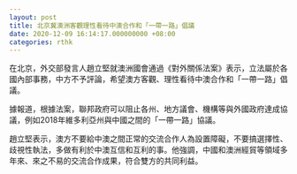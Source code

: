 ```yaml
---
layout: post
title: 北京冀澳洲客觀理性看待中澳合作和「一帶一路」倡議
date: 2020-12-09 16:14:17.000000000 +08:00
categories: rthk
---
```


在北京，外交部發言人趙立堅就澳洲國會通過《對外關係法案》表示，立法屬於各國內部事務，中方不予評論，希望澳方客觀、理性看待中澳合作和「一帶一路」倡議。

據報道，根據法案，聯邦政府可以阻止各州、地方議會、機構等與外國政府達成協議，例如2018年維多利亞州與中國之間的「一帶一路」協議。

趙立堅表示，澳方不要給中澳之間正常的交流合作人為設置障礙，不要搞選擇性、歧視性執法，多做有利於中澳互信和互利的事。他強調，中國和澳洲經貿等領域多年來、來之不易的交流合作成果，符合雙方的共同利益。
